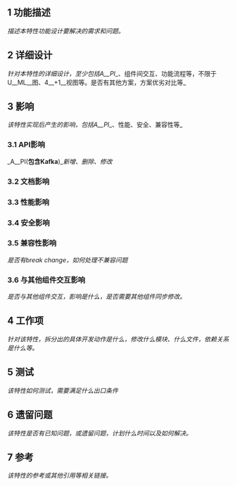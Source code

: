 
## 1 **功能描述**

_描述本特性功能设计要解决的需求和问题。_

## 2 **详细设计**

_针对本特性的详细设计，至少包括A__PI__、组件间交互、功能流程等，不限于U__ML__图、4__+1__视图等。是否有其他方案，方案优劣对比等_

## 3 **影响**

_该特性实现后产生的影响，包括A__PI__、性能、安全、兼容性等_

### 3.1 API影响

_A__PI(__包含Kafka__)__新增、删除、修改_

### 3.2 文档影响

### 3.3 性能影响

### 3.4 安全影响

### 3.5 兼容性影响

_是否有break_ _change，如何处理不兼容问题_

### 3.6 与其他组件交互影响

_是否与其他组件交互，影响是什么，是否需要其他组件同步修改。_

## 4 **工作项**

_针对该特性，拆分出的具体开发动作是什么，修改什么模块、什么文件，依赖关系是什么等。_

## 5 **测试**

_该特性如何测试，需要满足什么出口条件_

## 6 **遗留问题**

_该特性是否有已知问题，或遗留问题，计划什么时间以及如何解决。_

## 7 **参考**

_该特性的参考或其他引用等相关链接。_
